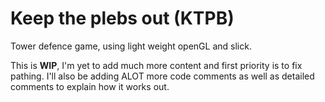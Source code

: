 # Keep the plebs out (KTPB)
Tower defence game, using light weight openGL and slick.

This is **WIP**, I'm yet to add much more content and first priority is to fix pathing.
I'll also be adding ALOT more code comments as well as detailed comments to explain how it works out.
